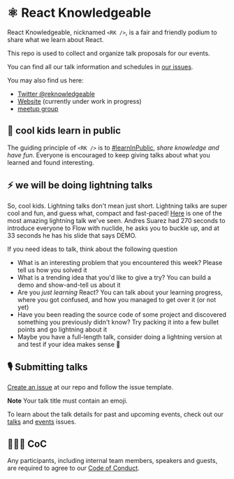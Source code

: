 # ⚛️ React Knowledgeable

React Knowledgeable, nicknamed `<RK />`, is a fair and friendly podium to share what we learn about React.

This repo is used to collect and organize talk proposals for our events.

You can find all our talk information and schedules in [our issues](https://github.com/Shopee/react-knowledgeable/issues).

You may also find us here:

- [Twitter @reknowledgeable](https://twitter.com/reknowledgeable)
- [Website](https://reactknowledgeable.org/) (currently under work in progress)
- [meetup group](https://www.meetup.com/React-Knowledgeable)

## 📝 cool kids learn in public

The guiding principle of `<RK />` is to [#learnInPublic](https://gist.github.com/sw-yx/9720bd4a30606ca3ffb8d407113c0fe5), _share knowledge and have fun_. Everyone is encouraged to keep giving talks about what you learned and found interesting.

## ⚡️ we will be doing lightning talks

So, cool kids. Lightning talks don't mean just short. Lightning talks are super cool and fun, and guess what, compact and fast-paced! [Here](https://www.youtube.com/watch?v=WRyk5ZVklFs) is one of the most amazing lightning talk we've seen. Andres Suarez had 270 seconds to introduce everyone to Flow with nuclide, he asks you to buckle up, and at 33 seconds he has his slide that says DEMO.

If you need ideas to talk, think about the following question

- What is an interesting problem that you encountered this week? Please tell us how you solved it
- What is a trending idea that you'd like to give a try? You can build a demo and show-and-tell us about it
- Are you _just learning_ React? You can talk about your learning progress, where you got confused, and how you managed to get over it (or not yet)
- Have you been reading the source code of some project and discovered something you previously didn't know? Try packing it into a few bullet points and go lightning about it
- Maybe you have a full-length talk, consider doing a lightning version at <RK /> and test if your idea makes sense 🤗

## 🎙 Submitting talks

[Create an issue](https://github.com/react-knowledgeable/talks/issues/new?assignees=&labels=talk&template=talk.md&title=%E2%9A%A1%EF%B8%8F+how+not+to+get+caught+and+be+eaten) at our repo and follow the issue template.

**Note** Your talk title must contain an emoji.

To learn about the talk details for past and upcoming events, check out our [talks](https://github.com/react-knowledgeable/talks/labels/talk) and [events](https://github.com/react-knowledgeable/talks/labels/event) issues.

## 👨🏻‍⚖️ CoC

Any participants, including internal team members, speakers and guests, are required to agree to our [Code of Conduct](CoC.md).
